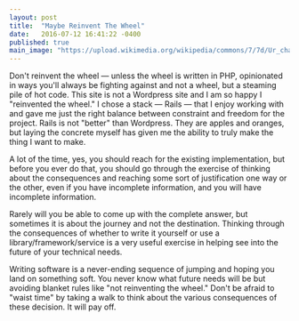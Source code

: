 ```yaml
---
layout: post
title:  "Maybe Reinvent The Wheel"
date:   2016-07-12 16:41:22 -0400
published: true
main_image: "https://upload.wikimedia.org/wikipedia/commons/7/7d/Ur_chariot.jpg"
---
```

Don't reinvent the wheel — unless the wheel is written in PHP, opinionated in ways you'll always be fighting against and not a wheel, but a steaming pile of hot code. This site is not a Wordpress site and I am so happy I "reinvented the wheel." I chose a stack — Rails — that I enjoy working with and gave me just the right balance between constraint and freedom for the project. Rails is not "better" than Wordpress. They are apples and oranges, but laying the concrete myself has given me the ability to truly make the thing I want to make.

A lot of the time, yes, you should reach for the existing implementation, but before you ever do that, you should go through the exercise of thinking about the consequences and reaching some sort of justification one way or the other, even if you have incomplete information, and you will have incomplete information.

Rarely will you be able to come up with the complete answer, but sometimes it is about the journey and not the destination. Thinking through the consequences of whether to write it yourself or use a library/framework/service is a very useful exercise in helping see into the future of your technical needs.

Writing software is a never-ending sequence of jumping and hoping you land on something soft. You never know what future needs will be but avoiding blanket rules like "not reinventing the wheel."  Don't be afraid to "waist time" by taking a walk to think about the various consequences of these decision. It will pay off.
